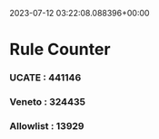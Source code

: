 2023-07-12 03:22:08.088396+00:00
# Rule Counter 
 ### UCATE : 441146

 ### Veneto : 324435

 ### Allowlist : 13929